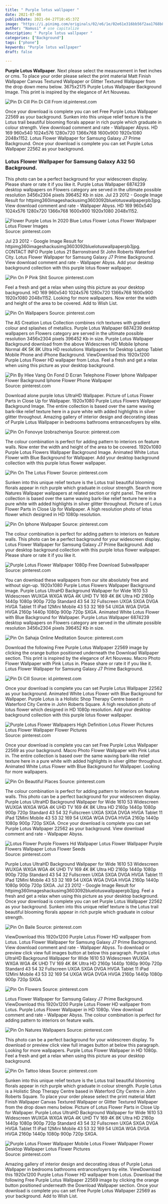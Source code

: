 ```yaml
---
title: " Purple lotus wallpaper "
date: 2021-07-08
publishDate: 2021-04-27T10:45:37Z
image: "https://i.pinimg.com/originals/02/e6/1e/02e61e316bb56f2aa1768b82a0f034c9.jpg"
author: "Namusi" # use capitalize
description: " Purple lotus wallpaper "
categories: ["Background"]
tags: ["phone"]
keywords: "Purple lotus wallpaper"
draft: false

---
```



**Purple Lotus Wallpaper**. Next please select the measurement in feet inches or cms. To place your order please select the print material Matt Finish Wallpaper Canvas Textured Wallpaper or Glitter Textured Wallpaper from the drop down menu below. 3675x2175 Purple Lotus Wallpaper Background Image. This print is inspired by the elegance of Art Nouveau.

![Pin Di Cill](https://i.pinimg.com/474x/dd/ab/33/ddab336dda4bfeb7ca7c5b0cf490012c.jpg "Pin Di Cill")
Pin Di Cill From id.pinterest.com


Once your download is complete you can set Free Purple Lotus Wallpaper 22569 as your background. Sunken into this unique relief texture is the Lotus trail beautiful blooming florals appear in rich purple which graduate in colour strength. View download comment and rate - Wallpaper Abyss. HD 169 960x540 1024x576 1280x720 1366x768 1600x900 1920x1080 2048x1152. Lotus Flower Wallpaper for Samsung Galaxy J7 Prime Background. Once your download is complete you can set Purple Lotus Wallpaper 22562 as your background.

### Lotus Flower Wallpaper for Samsung Galaxy A32 5G Background.

This photo can be a perfect background for your widescreen display. Please share or rate it if you like it. Purple Lotus Wallpaper 6874239 desktop wallpapers on Flowers category are served in the ultimate possible resolution 3456x2304 pixels 396452 Kb in size. Jul 23 2012 - Google Image Result for httpimg360imageshackusimg3603092bluelotuswallpaperpb3jpg. View download comment and rate - Wallpaper Abyss. HD 169 960x540 1024x576 1280x720 1366x768 1600x900 1920x1080 2048x1152.


![Flower Purple Lotus In 2020 Blue Lotus Flower Lotus Flower Wallpaper Lotus Flower Images](https://i.pinimg.com/474x/ea/93/01/ea93016fce38fdf409d747dd91442c65.jpg "Flower Purple Lotus In 2020 Blue Lotus Flower Lotus Flower Wallpaper Lotus Flower Images")
Source: pinterest.com

Jul 23 2012 - Google Image Result for httpimg360imageshackusimg3603092bluelotuswallpaperpb3jpg. CONTACT INFO Purple Lotus 21 Barronstrand St John Roberts Waterford City. Lotus Flower Wallpaper for Samsung Galaxy J7 Prime Background. View download comment and rate - Wallpaper Abyss. Add your desktop background collection with this purple lotus flower wallpaper.

![Pin On P Pink Shit](https://i.pinimg.com/originals/c0/67/2a/c0672afd372f3690db2935f33fc19385.jpg "Pin On P Pink Shit")
Source: pinterest.com

Feel a fresh and get a relax when using this picture as your desktop background. HD 169 960x540 1024x576 1280x720 1366x768 1600x900 1920x1080 2048x1152. Looking for more wallpapers. Now enter the width and height of the area to be covered. Add to Wish List.

![Pin On Wallpapers](https://i.pinimg.com/474x/d3/b4/0a/d3b40a5b64d8755ae64ec092e050f173.jpg "Pin On Wallpapers")
Source: pinterest.com

The AS Creation Lotus Collection combines rich textures with gradient colour and splashes of metallics. Purple Lotus Wallpaper 6874239 desktop wallpapers on Flowers category are served in the ultimate possible resolution 3456x2304 pixels 396452 Kb in size. Purple Lotus Wallpaper Background download from the above Widescreen HD Mobile Iphone Normal 4K 5K 8K Ultra HD resolutions Wallpapers for Desktop Laptop Tablet Mobile Phone and iPhone Background. ViewDownload this 1920x1200 Purple Lotus Flower HD wallpaper from Lotus. Feel a fresh and get a relax when using this picture as your desktop background.

![Pin By Hlee Vang On Fond D Ecran Telephone Flower Iphone Wallpaper Flower Background Iphone Flower Phone Wallpaper](https://i.pinimg.com/originals/b6/4b/29/b64b294bd172c50da7294afca82b1a5e.jpg "Pin By Hlee Vang On Fond D Ecran Telephone Flower Iphone Wallpaper Flower Background Iphone Flower Phone Wallpaper")
Source: pinterest.com

Download alone purple lotus UltraHD Wallpaper. Picture of Lotus Flower Parts in Close Up for Wallpaper. 1920x1080 Purple Lotus Flowers Wallpaper Background Image. The entire collection is based over the same waving bark-like relief texture here in a pure white with added highlights in silver glitter throughout. Amazing gallery of interior design and decorating ideas of Purple Lotus Wallpaper in bedrooms bathrooms entrancesfoyers by elite.

![Pin On Fonovye Izobrazheniya](https://i.pinimg.com/originals/77/59/54/7759549c8fbef3418f9b3ac7fb125df1.jpg "Pin On Fonovye Izobrazheniya")
Source: pinterest.com

The colour combination is perfect for adding pattern to interiors on feature walls. Now enter the width and height of the area to be covered. 1920x1080 Purple Lotus Flowers Wallpaper Background Image. Animated White Lotus Flower with Blue Background for Wallpaper. Add your desktop background collection with this purple lotus flower wallpaper.

![Pin On The Lotus Flower](https://i.pinimg.com/474x/96/34/2f/96342f67e462074f7ef5d9f98fecce01.jpg "Pin On The Lotus Flower")
Source: pinterest.com

Sunken into this unique relief texture is the Lotus trail beautiful blooming florals appear in rich purple which graduate in colour strength. Search more Natures Wallpaper wallpapers at related section or right panel. The entire collection is based over the same waving bark-like relief texture here in a pure white with added highlights in silver glitter throughout. Picture of Lotus Flower Parts in Close Up for Wallpaper. A high resolution photo of lotus flower which designed in HD 1080p resolution.

![Pin On Iphone Wallpaper](https://i.pinimg.com/originals/db/4d/58/db4d586f05c26942c91d088fbfe6a0cc.jpg "Pin On Iphone Wallpaper")
Source: pinterest.com

The colour combination is perfect for adding pattern to interiors on feature walls. This photo can be a perfect background for your widescreen display. Lotus Flower Wallpaper for Samsung Galaxy J7 Prime Background. Add your desktop background collection with this purple lotus flower wallpaper. Please share or rate it if you like it.

![Purple Lotus Flower Wallpaper 1080p Free Download Subwallpaper](https://i.pinimg.com/600x315/d6/10/78/d610783d6dfcd4366cf80a13f78894ea.jpg "Purple Lotus Flower Wallpaper 1080p Free Download Subwallpaper")
Source: pinterest.com

You can download these wallpapers from our site absolutely free and without sign-up. 1920x1080 Purple Lotus Flowers Wallpaper Background Image. Purple Lotus UltraHD Background Wallpaper for Wide 1610 53 Widescreen WUXGA WXGA WGA 4K UHD TV 169 4K 8K Ultra HD 2160p 1440p 1080p 900p 720p Standard 43 54 32 Fullscreen UXGA SXGA DVGA HVGA Tablet 11 iPad 12Mini Mobile 43 53 32 169 54 UXGA WGA DVGA HVGA 2160p 1440p 1080p 900p 720p SXGA. Animated White Lotus Flower with Blue Background for Wallpaper. Purple Lotus Wallpaper 6874239 desktop wallpapers on Flowers category are served in the ultimate possible resolution 3456x2304 pixels 396452 Kb in size.

![Pin On Sahaja Online Meditation](https://i.pinimg.com/originals/dd/7c/d1/dd7cd17a8a04fb6ab9a33d926cc860da.jpg "Pin On Sahaja Online Meditation")
Source: pinterest.com

Download the following Free Purple Lotus Wallpaper 22569 image by clicking the orange button positioned underneath the Download Wallpaper section. This print is inspired by the elegance of Art Nouveau. Macro Photo Flower Wallpaper with Pink Lotus in. Please share or rate it if you like it. Lotus Flower Wallpaper for Samsung Galaxy J7 Prime Background.

![Pin Di Cill](https://i.pinimg.com/474x/dd/ab/33/ddab336dda4bfeb7ca7c5b0cf490012c.jpg "Pin Di Cill")
Source: id.pinterest.com

Once your download is complete you can set Purple Lotus Wallpaper 22562 as your background. Animated White Lotus Flower with Blue Background for Wallpaper. Purple Lotus is a Holistic Shop Therapy Centre based in Waterford City Centre in John Roberts Square. A high resolution photo of lotus flower which designed in HD 1080p resolution. Add your desktop background collection with this purple lotus flower wallpaper.

![Purple Lotus Flower Wallpapers High Definition Lotus Flower Pictures Lotus Flower Wallpaper Flower Pictures](https://i.pinimg.com/originals/08/5f/11/085f11422a4b7cebe6f19b4cbd1d1724.jpg "Purple Lotus Flower Wallpapers High Definition Lotus Flower Pictures Lotus Flower Wallpaper Flower Pictures")
Source: pinterest.com

Once your download is complete you can set Free Purple Lotus Wallpaper 22569 as your background. Macro Photo Flower Wallpaper with Pink Lotus in. The entire collection is based over the same waving bark-like relief texture here in a pure white with added highlights in silver glitter throughout. Animated White Lotus Flower with Blue Background for Wallpaper. Looking for more wallpapers.

![Pin On Beautiful Places](https://i.pinimg.com/originals/b9/77/79/b9777905bc1427d330a2cb6102840350.jpg "Pin On Beautiful Places")
Source: pinterest.com

The colour combination is perfect for adding pattern to interiors on feature walls. This photo can be a perfect background for your widescreen display. Purple Lotus UltraHD Background Wallpaper for Wide 1610 53 Widescreen WUXGA WXGA WGA 4K UHD TV 169 4K 8K Ultra HD 2160p 1440p 1080p 900p 720p Standard 43 54 32 Fullscreen UXGA SXGA DVGA HVGA Tablet 11 iPad 12Mini Mobile 43 53 32 169 54 UXGA WGA DVGA HVGA 2160p 1440p 1080p 900p 720p SXGA. Once your download is complete you can set Purple Lotus Wallpaper 22562 as your background. View download comment and rate - Wallpaper Abyss.

![Lotus Flower Purple Flowers Hd Wallpaper Lotus Flower Wallpaper Purple Flowers Wallpaper Lotus Flower Seeds](https://i.pinimg.com/originals/d4/7f/67/d47f67a0f52e1c38dfbb61e6a826ac76.jpg "Lotus Flower Purple Flowers Hd Wallpaper Lotus Flower Wallpaper Purple Flowers Wallpaper Lotus Flower Seeds")
Source: pinterest.com

Purple Lotus UltraHD Background Wallpaper for Wide 1610 53 Widescreen WUXGA WXGA WGA 4K UHD TV 169 4K 8K Ultra HD 2160p 1440p 1080p 900p 720p Standard 43 54 32 Fullscreen UXGA SXGA DVGA HVGA Tablet 11 iPad 12Mini Mobile 43 53 32 169 54 UXGA WGA DVGA HVGA 2160p 1440p 1080p 900p 720p SXGA. Jul 23 2012 - Google Image Result for httpimg360imageshackusimg3603092bluelotuswallpaperpb3jpg. Feel a fresh and get a relax when using this picture as your desktop background. Once your download is complete you can set Purple Lotus Wallpaper 22562 as your background. Sunken into this unique relief texture is the Lotus trail beautiful blooming florals appear in rich purple which graduate in colour strength.

![Pin On Baile](https://i.pinimg.com/originals/b7/e9/5d/b7e95dd5a3c83f9b844a181438fa64fb.jpg "Pin On Baile")
Source: pinterest.com

ViewDownload this 1920x1200 Purple Lotus Flower HD wallpaper from Lotus. Lotus Flower Wallpaper for Samsung Galaxy J7 Prime Background. View download comment and rate - Wallpaper Abyss. To download or preview click view full images button at below this paragraph. Purple Lotus UltraHD Background Wallpaper for Wide 1610 53 Widescreen WUXGA WXGA WGA 4K UHD TV 169 4K 8K Ultra HD 2160p 1440p 1080p 900p 720p Standard 43 54 32 Fullscreen UXGA SXGA DVGA HVGA Tablet 11 iPad 12Mini Mobile 43 53 32 169 54 UXGA WGA DVGA HVGA 2160p 1440p 1080p 900p 720p SXGA.

![Pin On Flowers](https://i.pinimg.com/originals/ee/6c/73/ee6c7340fd5f6eb2e8a2ec842bdcf5c6.jpg "Pin On Flowers")
Source: pinterest.com

Lotus Flower Wallpaper for Samsung Galaxy J7 Prime Background. ViewDownload this 1920x1200 Purple Lotus Flower HD wallpaper from Lotus. Purple Lotus Flower Wallpaper in HD 1080p. View download comment and rate - Wallpaper Abyss. The colour combination is perfect for adding pattern to interiors on feature walls.

![Pin On Natures Wallpapers](https://i.pinimg.com/originals/d5/ca/f6/d5caf62712a5c81123718d1d727cc772.jpg "Pin On Natures Wallpapers")
Source: pinterest.com

This photo can be a perfect background for your widescreen display. To download or preview click view full images button at below this paragraph. Looking for more wallpapers. Purple Lotus Flower Wallpaper in HD 1080p. Feel a fresh and get a relax when using this picture as your desktop background.

![Pin On Tattoo Ideas](https://i.pinimg.com/originals/06/33/44/063344dd1a610b26e1a4b9ea845a247c.jpg "Pin On Tattoo Ideas")
Source: pinterest.com

Sunken into this unique relief texture is the Lotus trail beautiful blooming florals appear in rich purple which graduate in colour strength. Purple Lotus is a Holistic Shop Therapy Centre based in Waterford City Centre in John Roberts Square. To place your order please select the print material Matt Finish Wallpaper Canvas Textured Wallpaper or Glitter Textured Wallpaper from the drop down menu below. Picture of Lotus Flower Parts in Close Up for Wallpaper. Purple Lotus UltraHD Background Wallpaper for Wide 1610 53 Widescreen WUXGA WXGA WGA 4K UHD TV 169 4K 8K Ultra HD 2160p 1440p 1080p 900p 720p Standard 43 54 32 Fullscreen UXGA SXGA DVGA HVGA Tablet 11 iPad 12Mini Mobile 43 53 32 169 54 UXGA WGA DVGA HVGA 2160p 1440p 1080p 900p 720p SXGA.

![Purple Lotus Flower Wallpaper Mobile Lotus Flower Wallpaper Flower Desktop Wallpaper Lotus Flower Pictures](https://i.pinimg.com/originals/02/e6/1e/02e61e316bb56f2aa1768b82a0f034c9.jpg "Purple Lotus Flower Wallpaper Mobile Lotus Flower Wallpaper Flower Desktop Wallpaper Lotus Flower Pictures")
Source: pinterest.com

Amazing gallery of interior design and decorating ideas of Purple Lotus Wallpaper in bedrooms bathrooms entrancesfoyers by elite. ViewDownload this 1920x1200 Purple Lotus Flower HD wallpaper from Lotus. Download the following Free Purple Lotus Wallpaper 22569 image by clicking the orange button positioned underneath the Download Wallpaper section. Once your download is complete you can set Free Purple Lotus Wallpaper 22569 as your background. Add to Wish List.

